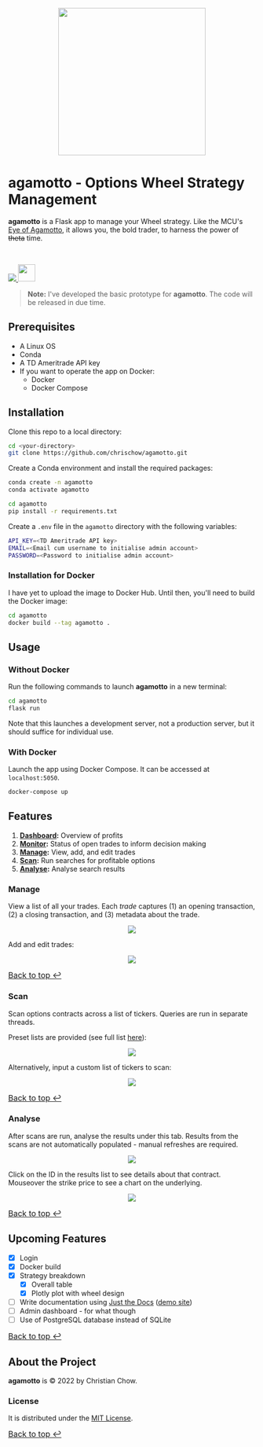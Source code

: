 <p align="center">
    <img src="project/static/img/agamotto.png" width=300>
</p>

# agamotto - Options Wheel Strategy Management
**agamotto** is a Flask app to manage your Wheel strategy. Like the MCU's [Eye of Agamotto](https://marvel.fandom.com/wiki/Eye_of_Agamotto), it allows you, the bold trader, to harness the power of ~~theta~~ time.

<br>
<p>
    <a href="https://www.python.org/">
        <img src="http://ForTheBadge.com/images/badges/made-with-python.svg">
    </a>
    <a href="https://flask.palletsprojects.com/en/2.0.x/">
        <img src="https://raw.githubusercontent.com/pallets/flask-website/master/flask_website/static/badges/powered-by-flask-s.png" height="35">
    </a>
</p>

> **Note:** I've developed the basic prototype for **agamotto**. The code will be released in due time.

## Prerequisites

- A Linux OS
- Conda
- A TD Ameritrade API key
- If you want to operate the app on Docker:
    - Docker
    - Docker Compose

## Installation
Clone this repo to a local directory:

```bash
cd <your-directory>
git clone https://github.com/chrischow/agamotto.git
```

Create a Conda environment and install the required packages:

```bash
conda create -n agamotto
conda activate agamotto

cd agamotto
pip install -r requirements.txt
```

Create a `.env` file in the `agamotto` directory with the following variables:

```bash
API_KEY=<TD Ameritrade API key>
EMAIL=<Email cum username to initialise admin account>
PASSWORD=<Password to initialise admin account>
```

### Installation for Docker
I have yet to upload the image to Docker Hub. Until then, you'll need to build the Docker image:

```bash
cd agamotto
docker build --tag agamotto .
```

## Usage

### Without Docker
Run the following commands to launch **agamotto** in a new terminal:

```bash
cd agamotto
flask run
```

Note that this launches a development server, not a production server, but it should suffice for individual use.

### With Docker
Launch the app using Docker Compose. It can be accessed at `localhost:5050`.

```bash
docker-compose up
```

<div id="features"></div>

## Features
1. **[Dashboard](dashboard.md):** Overview of profits
2. **[Monitor](monitor.md):** Status of open trades to inform decision making
3. **[Manage](#manage):** View, add, and edit trades
4. **[Scan](#scan):** Run searches for profitable options
5. **[Analyse](#analyse):** Analyse search results

### Manage
View a list of all your trades. Each *trade* captures (1) an opening transaction, (2) a closing transaction, and (3) metadata about the trade.

<p align="center">
    <img src="screenshots/manage-list.jpg">
</p>

Add and edit trades:

<p align="center">
    <img src="screenshots/manage-add.jpg">
</p>

<a href="#features" style="font-size: 1.0rem;">Back to top ↩</a>

<div id="scan"></div>

### Scan
Scan options contracts across a list of tickers. Queries are run in separate threads.

Preset lists are provided (see full list [here](https://github.com/chrischow/agamotto_v2/blob/main/preset_ticker_lists.md)):

<p align="center">
    <img src="screenshots/scan-preset.jpg">
</p>

Alternatively, input a custom list of tickers to scan:

<p align="center">
    <img src="screenshots/scan-custom.jpg">
</p>

<a href="#features" style="font-size: 1.0rem;">Back to top ↩</a>

<div id="analyse"></div>

### Analyse
After scans are run, analyse the results under this tab. Results from the scans are not automatically populated - manual refreshes are required.

<p align="center">
    <img src="screenshots/analyse-results.jpg">
</p>

Click on the ID in the results list to see details about that contract. Mouseover the strike price to see a chart on the underlying.

<p align="center">
    <img src="screenshots/analyse-detail.jpg">
</p>

<a href="#features" style="font-size: 1.0rem;">Back to top ↩</a>

## Upcoming Features
- [X] Login
- [X] Docker build
- [X] Strategy breakdown
    - [X] Overall table
    - [X] Plotly plot with wheel design
- [ ] Write documentation using [Just the Docs](https://github.com/pmarsceill/just-the-docs) ([demo site](https://pmarsceill.github.io/just-the-docs/))
- [ ] Admin dashboard - for what though
- [ ] Use of PostgreSQL database instead of SQLite

<a href="#features" style="font-size: 1.0rem;">Back to top ↩</a>

## About the Project
**agamotto** is © 2022 by Christian Chow.

### License
It is distributed under the [MIT License](LICENSE).

<a href="#features" style="font-size: 1.0rem;">Back to top ↩</a>